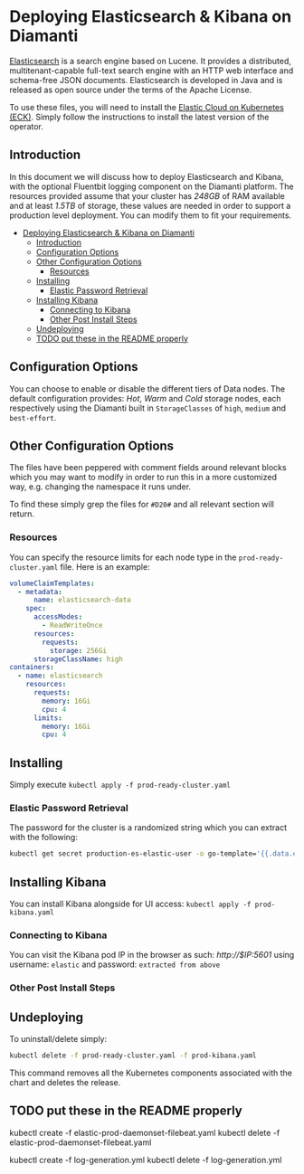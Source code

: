 # Deploying Elasticsearch & Kibana on Diamanti

[Elasticsearch](https://www.elastic.co/) is a search engine based on Lucene. It provides a distributed, multitenant-capable full-text search engine with an HTTP web interface and schema-free JSON documents. Elasticsearch is developed in Java and is released as open source under the terms of the Apache License.

To use these files, you will need to install the [Elastic Cloud on Kubernetes (ECK)](https://www.elastic.co/guide/en/cloud-on-k8s/current/k8s-quickstart.html). Simply follow the instructions to install the latest version of the operator.

## Introduction

In this document we will discuss how to deploy Elasticsearch and Kibana, with the optional Fluentbit logging component on the Diamanti platform. The resources provided assume that your cluster has _248GB_ of RAM available and at least _1.5TB_ of storage, these values are needed in order to support a production level deployment. You can modify them to fit your requirements.

<!-- TOC -->

- [Deploying Elasticsearch & Kibana on Diamanti](#deploying-elasticsearch--kibana-on-diamanti)
  - [Introduction](#introduction)
  - [Configuration Options](#configuration-options)
  - [Other Configuration Options](#other-configuration-options)
    - [Resources](#resources)
  - [Installing](#installing)
    - [Elastic Password Retrieval](#elastic-password-retrieval)
  - [Installing Kibana](#installing-kibana)
    - [Connecting to Kibana](#connecting-to-kibana)
    - [Other Post Install Steps](#other-post-install-steps)
  - [Undeploying](#undeploying)
  - [TODO put these in the README properly](#todo-put-these-in-the-readme-properly)

<!-- /TOC -->

## Configuration Options

You can choose to enable or disable the different tiers of Data nodes. The default configuration provides: *Hot*, *Warm* and *Cold* storage nodes, each respectively using the Diamanti built in `StorageClasses` of `high`, `medium` and `best-effort`.

## Other Configuration Options

The files have been peppered with comment fields around relevant blocks which you may want to modify in order to run this in a more customized way, e.g. changing the namespace it runs under.

To find these simply grep the files for `#D20#` and all relevant section will return.

### Resources

You can specify the resource limits for each node type in the `prod-ready-cluster.yaml` file. Here is an example:

```yaml
volumeClaimTemplates:
  - metadata:
      name: elasticsearch-data
    spec:
      accessModes:
        - ReadWriteOnce
      resources:
        requests:
          storage: 256Gi
      storageClassName: high
containers:
  - name: elasticsearch
    resources:
      requests:
        memory: 16Gi
        cpu: 4
      limits:
        memory: 16Gi
        cpu: 4
```

## Installing

Simply execute `kubectl apply -f prod-ready-cluster.yaml`

### Elastic Password Retrieval

The password for the cluster is a randomized string which you can extract with the following:

```bash
kubectl get secret production-es-elastic-user -o go-template='{{.data.elastic | base64decode }}'
```

## Installing Kibana

You can install Kibana alongside for UI access: `kubectl apply -f prod-kibana.yaml`

### Connecting to Kibana

You can visit the Kibana pod IP in the browser as such: _http://$IP:5601_ using username: `elastic` and password: `extracted from above`

### Other Post Install Steps

## Undeploying

To uninstall/delete simply:

```bash
kubectl delete -f prod-ready-cluster.yaml -f prod-kibana.yaml
```

This command removes all the Kubernetes components associated with the chart and deletes the release.

## TODO put these in the README properly

kubectl create -f elastic-prod-daemonset-filebeat.yaml
kubectl delete -f elastic-prod-daemonset-filebeat.yaml

kubectl create -f log-generation.yml
kubectl delete -f log-generation.yml
